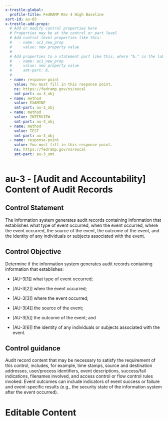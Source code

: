 ```yaml
---
x-trestle-global:
  profile-title: FedRAMP Rev 4 High Baseline
sort-id: au-03
x-trestle-add-props:
  # Add or modify control properties here
  # Properties may be at the control or part level
  # Add control level properties like this:
  #   - name: ac1_new_prop
  #     value: new property value
  #
  # Add properties to a statement part like this, where "b." is the label of the target statement part
  #   - name: ac1_new_prop
  #     value: new property value
  #     smt-part: b.
  #
  - name: response-point
    value: You must fill in this response point.
    ns: https://fedramp.gov/ns/oscal
    smt-part: au-3_obj
  - name: method
    value: EXAMINE
    smt-part: au-3_obj
  - name: method
    value: INTERVIEW
    smt-part: au-3_obj
  - name: method
    value: TEST
    smt-part: au-3_obj
  - name: response-point
    value: You must fill in this response point.
    ns: https://fedramp.gov/ns/oscal
    smt-part: au-3_smt
---
```


# au-3 - \[Audit and Accountability\] Content of Audit Records

## Control Statement

The information system generates audit records containing information that establishes what type of event occurred, when the event occurred, where the event occurred, the source of the event, the outcome of the event, and the identity of any individuals or subjects associated with the event.

## Control Objective

Determine if the information system generates audit records containing information that establishes:

- \[AU-3[1]\] what type of event occurred;

- \[AU-3[2]\] when the event occurred;

- \[AU-3[3]\] where the event occurred;

- \[AU-3[4]\] the source of the event;

- \[AU-3[5]\] the outcome of the event; and

- \[AU-3[6]\] the identity of any individuals or subjects associated with the event.

## Control guidance

Audit record content that may be necessary to satisfy the requirement of this control, includes, for example, time stamps, source and destination addresses, user/process identifiers, event descriptions, success/fail indications, filenames involved, and access control or flow control rules invoked. Event outcomes can include indicators of event success or failure and event-specific results (e.g., the security state of the information system after the event occurred).

# Editable Content

<!-- Make additions and edits below -->
<!-- The above represents the contents of the control as received by the profile, prior to additions. -->
<!-- If the profile makes additions to the control, they will appear below. -->
<!-- The above markdown may not be edited but you may edit the content below, and/or introduce new additions to be made by the profile. -->
<!-- If there is a yaml header at the top, parameter values may be edited. Use --set-parameters to incorporate the changes during assembly. -->
<!-- The content here will then replace what is in the profile for this control, after running profile-assemble. -->
<!-- The added parts in the profile for this control are below.  You may edit them and/or add new ones. -->
<!-- Each addition must have a heading either of the form ## Control my_addition_name -->
<!-- or ## Part a. (where the a. refers to one of the control statement labels.) -->
<!-- "## Control" parts are new parts added after the statement part. -->
<!-- "## Part" parts are new parts added into the top-level statement part with that label. -->
<!-- Subparts may be added with nested hash levels of the form ### My Subpart Name -->
<!-- underneath the parent ## Control or ## Part being added -->
<!-- See https://ibm.github.io/compliance-trestle/tutorials/ssp_profile_catalog_authoring/ssp_profile_catalog_authoring for guidance. -->

